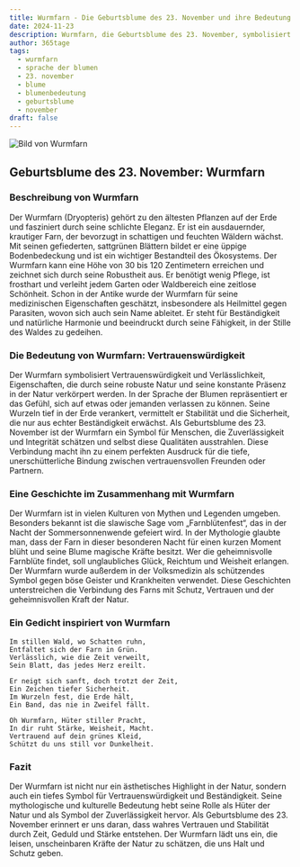 ```yaml
---
title: Wurmfarn - Die Geburtsblume des 23. November und ihre Bedeutung
date: 2024-11-23
description: Wurmfarn, die Geburtsblume des 23. November, symbolisiert Vertrauenswürdigkeit. Erfahre mehr über ihre Geschichte, Bedeutung und Symbolik in der Sprache der Blumen.
author: 365tage
tags:
  - wurmfarn
  - sprache der blumen
  - 23. november
  - blume
  - blumenbedeutung
  - geburtsblume
  - november
draft: false
---
```


![Bild von Wurmfarn](https://cdn.pixabay.com/photo/2016/10/04/02/40/fern-1713409_640.jpg#center)
## Geburtsblume des 23. November: Wurmfarn

### Beschreibung von Wurmfarn

Der Wurmfarn (Dryopteris) gehört zu den ältesten Pflanzen auf der Erde und fasziniert durch seine schlichte Eleganz. Er ist ein ausdauernder, krautiger Farn, der bevorzugt in schattigen und feuchten Wäldern wächst. Mit seinen gefiederten, sattgrünen Blättern bildet er eine üppige Bodenbedeckung und ist ein wichtiger Bestandteil des Ökosystems. Der Wurmfarn kann eine Höhe von 30 bis 120 Zentimetern erreichen und zeichnet sich durch seine Robustheit aus. Er benötigt wenig Pflege, ist frosthart und verleiht jedem Garten oder Waldbereich eine zeitlose Schönheit. Schon in der Antike wurde der Wurmfarn für seine medizinischen Eigenschaften geschätzt, insbesondere als Heilmittel gegen Parasiten, wovon sich auch sein Name ableitet. Er steht für Beständigkeit und natürliche Harmonie und beeindruckt durch seine Fähigkeit, in der Stille des Waldes zu gedeihen.

### Die Bedeutung von Wurmfarn: Vertrauenswürdigkeit

Der Wurmfarn symbolisiert Vertrauenswürdigkeit und Verlässlichkeit, Eigenschaften, die durch seine robuste Natur und seine konstante Präsenz in der Natur verkörpert werden. In der Sprache der Blumen repräsentiert er das Gefühl, sich auf etwas oder jemanden verlassen zu können. Seine Wurzeln tief in der Erde verankert, vermittelt er Stabilität und die Sicherheit, die nur aus echter Beständigkeit erwächst. Als Geburtsblume des 23. November ist der Wurmfarn ein Symbol für Menschen, die Zuverlässigkeit und Integrität schätzen und selbst diese Qualitäten ausstrahlen. Diese Verbindung macht ihn zu einem perfekten Ausdruck für die tiefe, unerschütterliche Bindung zwischen vertrauensvollen Freunden oder Partnern.

### Eine Geschichte im Zusammenhang mit Wurmfarn

Der Wurmfarn ist in vielen Kulturen von Mythen und Legenden umgeben. Besonders bekannt ist die slawische Sage vom „Farnblütenfest“, das in der Nacht der Sommersonnenwende gefeiert wird. In der Mythologie glaubte man, dass der Farn in dieser besonderen Nacht für einen kurzen Moment blüht und seine Blume magische Kräfte besitzt. Wer die geheimnisvolle Farnblüte findet, soll unglaubliches Glück, Reichtum und Weisheit erlangen. Der Wurmfarn wurde außerdem in der Volksmedizin als schützendes Symbol gegen böse Geister und Krankheiten verwendet. Diese Geschichten unterstreichen die Verbindung des Farns mit Schutz, Vertrauen und der geheimnisvollen Kraft der Natur.

### Ein Gedicht inspiriert von Wurmfarn

```
Im stillen Wald, wo Schatten ruhn,
Entfaltet sich der Farn in Grün.
Verlässlich, wie die Zeit verweilt,
Sein Blatt, das jedes Herz ereilt.

Er neigt sich sanft, doch trotzt der Zeit,
Ein Zeichen tiefer Sicherheit.
Im Wurzeln fest, die Erde hält,
Ein Band, das nie in Zweifel fällt.

Oh Wurmfarn, Hüter stiller Pracht,
In dir ruht Stärke, Weisheit, Macht.
Vertrauend auf dein grünes Kleid,
Schützt du uns still vor Dunkelheit.
```

### Fazit

Der Wurmfarn ist nicht nur ein ästhetisches Highlight in der Natur, sondern auch ein tiefes Symbol für Vertrauenswürdigkeit und Beständigkeit. Seine mythologische und kulturelle Bedeutung hebt seine Rolle als Hüter der Natur und als Symbol der Zuverlässigkeit hervor. Als Geburtsblume des 23. November erinnert er uns daran, dass wahres Vertrauen und Stabilität durch Zeit, Geduld und Stärke entstehen. Der Wurmfarn lädt uns ein, die leisen, unscheinbaren Kräfte der Natur zu schätzen, die uns Halt und Schutz geben.

